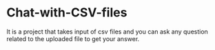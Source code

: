 # Chat-with-CSV-files
It is a project that takes  input of csv files and you can ask any question related to the uploaded file to get your answer.
